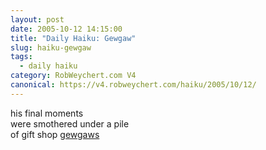 ```yaml
---
layout: post
date: 2005-10-12 14:15:00
title: "Daily Haiku: Gewgaw"
slug: haiku-gewgaw
tags:
  - daily haiku
category: RobWeychert.com V4
canonical: https://v4.robweychert.com/haiku/2005/10/12/
---
```


his final moments  
were smothered under a pile  
of gift shop [gewgaws](http://dictionary.reference.com/wordoftheday/archive/2005/10/12.html)